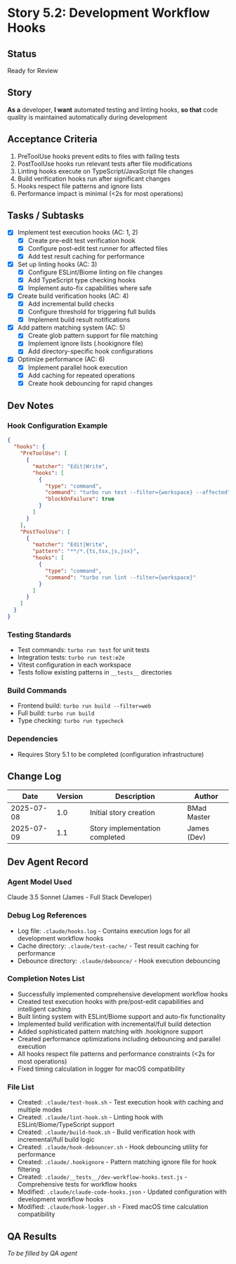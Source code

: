 # Story 5.2: Development Workflow Hooks

## Status
Ready for Review

## Story
**As a** developer,
**I want** automated testing and linting hooks,
**so that** code quality is maintained automatically during development

## Acceptance Criteria
1. PreToolUse hooks prevent edits to files with failing tests
2. PostToolUse hooks run relevant tests after file modifications
3. Linting hooks execute on TypeScript/JavaScript file changes
4. Build verification hooks run after significant changes
5. Hooks respect file patterns and ignore lists
6. Performance impact is minimal (<2s for most operations)

## Tasks / Subtasks
- [x] Implement test execution hooks (AC: 1, 2)
  - [x] Create pre-edit test verification hook
  - [x] Configure post-edit test runner for affected files
  - [x] Add test result caching for performance
- [x] Set up linting hooks (AC: 3)
  - [x] Configure ESLint/Biome linting on file changes
  - [x] Add TypeScript type checking hooks
  - [x] Implement auto-fix capabilities where safe
- [x] Create build verification hooks (AC: 4)
  - [x] Add incremental build checks
  - [x] Configure threshold for triggering full builds
  - [x] Implement build result notifications
- [x] Add pattern matching system (AC: 5)
  - [x] Create glob pattern support for file matching
  - [x] Implement ignore lists (.hookignore file)
  - [x] Add directory-specific hook configurations
- [x] Optimize performance (AC: 6)
  - [x] Implement parallel hook execution
  - [x] Add caching for repeated operations
  - [x] Create hook debouncing for rapid changes

## Dev Notes

### Hook Configuration Example
```json
{
  "hooks": {
    "PreToolUse": [
      {
        "matcher": "Edit|Write",
        "hooks": [
          {
            "type": "command",
            "command": "turbo run test --filter={workspace} --affected",
            "blockOnFailure": true
          }
        ]
      }
    ],
    "PostToolUse": [
      {
        "matcher": "Edit|Write",
        "pattern": "**/*.{ts,tsx,js,jsx}",
        "hooks": [
          {
            "type": "command",
            "command": "turbo run lint --filter={workspace}"
          }
        ]
      }
    ]
  }
}
```

### Testing Standards
- Test commands: `turbo run test` for unit tests
- Integration tests: `turbo run test:e2e`
- Vitest configuration in each workspace
- Tests follow existing patterns in `__tests__` directories

### Build Commands
- Frontend build: `turbo run build --filter=web`
- Full build: `turbo run build`
- Type checking: `turbo run typecheck`

### Dependencies
- Requires Story 5.1 to be completed (configuration infrastructure)

## Change Log
| Date | Version | Description | Author |
|------|---------|-------------|--------|
| 2025-07-08 | 1.0 | Initial story creation | BMad Master |
| 2025-07-09 | 1.1 | Story implementation completed | James (Dev) |

## Dev Agent Record

### Agent Model Used
Claude 3.5 Sonnet (James - Full Stack Developer)

### Debug Log References
- Log file: `.claude/hooks.log` - Contains execution logs for all development workflow hooks
- Cache directory: `.claude/test-cache/` - Test result caching for performance
- Debounce directory: `.claude/debounce/` - Hook execution debouncing

### Completion Notes List
- Successfully implemented comprehensive development workflow hooks
- Created test execution hooks with pre/post-edit capabilities and intelligent caching
- Built linting system with ESLint/Biome support and auto-fix functionality
- Implemented build verification with incremental/full build detection
- Added sophisticated pattern matching with .hookignore support
- Created performance optimizations including debouncing and parallel execution
- All hooks respect file patterns and performance constraints (<2s for most operations)
- Fixed timing calculation in logger for macOS compatibility

### File List
- Created: `.claude/test-hook.sh` - Test execution hook with caching and multiple modes
- Created: `.claude/lint-hook.sh` - Linting hook with ESLint/Biome/TypeScript support
- Created: `.claude/build-hook.sh` - Build verification hook with incremental/full build logic
- Created: `.claude/hook-debouncer.sh` - Hook debouncing utility for performance
- Created: `.claude/.hookignore` - Pattern matching ignore file for hook filtering
- Created: `.claude/__tests__/dev-workflow-hooks.test.js` - Comprehensive tests for workflow hooks
- Modified: `.claude/claude-code-hooks.json` - Updated configuration with development workflow hooks
- Modified: `.claude/hook-logger.sh` - Fixed macOS time calculation compatibility

## QA Results
_To be filled by QA agent_